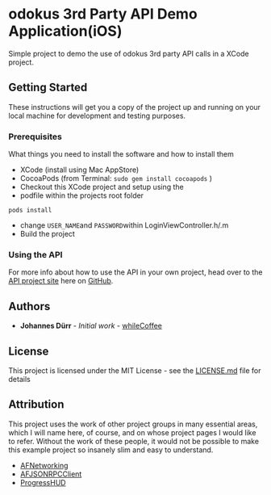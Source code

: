 # odokus 3rd Party API Demo Application(iOS)

Simple project to demo the use of odokus 3rd party API calls in a XCode project. 

## Getting Started

These instructions will get you a copy of the project up and running on your local machine for development and testing purposes.

### Prerequisites

What things you need to install the software and how to install them

* XCode (install using Mac AppStore)
* CocoaPods (from Terminal: `sudo gem install cocoapods` )
* Checkout this XCode project and setup using the
* podfile within the projects root folder

```
pods install
```

* change `USER_NAME`and `PASSWORD`within LoginViewController.h/.m
* Build the project

### Using the API

For more info about how to use the API in your own project, head over to the [API project site](https://github.com/Hansenhof-electronic/dodokus-3rdParty-GeoAPI-for-iOS) here on [GitHub](https://github.com/Hansenhof-electronic/dodokus-3rdParty-GeoAPI-for-iOS).



## Authors

* **Johannes Dürr** - *Initial work* - [whileCoffee](https://whilecoffee.de)

## License

This project is licensed under the MIT License - see the [LICENSE.md](LICENSE.md) file for details

## Attribution

This project uses the work of other project groups in many essential areas, which I will name here, of course, and on whose project pages I would like to refer. Without the work of these people, it would not be possible to make this example project so insanely slim and easy to understand.

* [AFNetworking](https://github.com/AFNetworking/AFNetworking)
* [AFJSONRPCClient](https://github.com/AFNetworking/AFJSONRPCClient)
* [ProgressHUD](https://github.com/relatedcode/ProgressHUD)